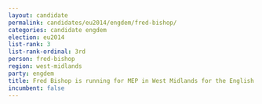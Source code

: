 ```yaml
---
layout: candidate
permalink: candidates/eu2014/engdem/fred-bishop/
categories: candidate engdem
election: eu2014
list-rank: 3
list-rank-ordinal: 3rd
person: fred-bishop
region: west-midlands
party: engdem
title: Fred Bishop is running for MEP in West Midlands for the English Democrats
incumbent: false
---
```


